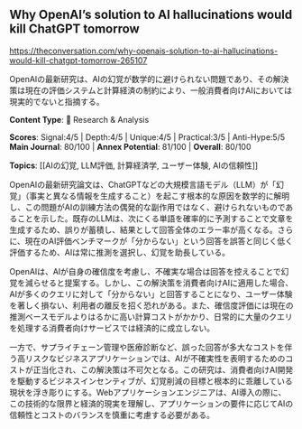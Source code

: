 ## Why OpenAI’s solution to AI hallucinations would kill ChatGPT tomorrow

https://theconversation.com/why-openais-solution-to-ai-hallucinations-would-kill-chatgpt-tomorrow-265107

OpenAIの最新研究は、AIの幻覚が数学的に避けられない問題であり、その解決策は現在の評価システムと計算経済の制約により、一般消費者向けAIにおいては現実的でないと指摘する。

**Content Type**: 🔬 Research & Analysis

**Scores**: Signal:4/5 | Depth:4/5 | Unique:4/5 | Practical:3/5 | Anti-Hype:5/5
**Main Journal**: 80/100 | **Annex Potential**: 81/100 | **Overall**: 80/100

**Topics**: [[AIの幻覚, LLM評価, 計算経済学, ユーザー体験, AIの信頼性]]

OpenAIの最新研究論文は、ChatGPTなどの大規模言語モデル（LLM）が「幻覚」（事実と異なる情報を生成すること）を起こす根本的な原因を数学的に解明し、この問題がAIの訓練方法の偶発的な副作用ではなく、避けられないものであることを示した。既存のLLMは、次にくる単語を確率的に予測することで文章を生成するため、誤りが蓄積し、結果として回答全体のエラー率が高くなる。さらに、現在のAI評価ベンチマークが「分からない」という回答を誤答と同じく低く評価するため、AIは常に推測を選択し、幻覚を助長している。

OpenAIは、AIが自身の確信度を考慮し、不確実な場合は回答を控えることで幻覚を減らせると提案する。しかし、この解決策を消費者向けAIに適用した場合、AIが多くのクエリに対して「分からない」と回答することになり、ユーザー体験を著しく損ない、利用者の離反を招く恐れがある。また、確信度評価には現在の推測ベースモデルよりはるかに高い計算コストがかかり、日常的に大量のクエリを処理する消費者向けサービスでは経済的に成立しない。

一方で、サプライチェーン管理や医療診断など、誤った回答が多大なコストを伴う高リスクなビジネスアプリケーションでは、AIが不確実性を表明するためのコストが正当化され、この解決策は不可欠となる。この研究は、消費者向けAI開発を駆動するビジネスインセンティブが、幻覚削減の目標と根本的に乖離している現状を浮き彫りにする。Webアプリケーションエンジニアは、AI導入の際に、この技術的な限界と経済的現実を理解し、アプリケーションの要件に応じてAIの信頼性とコストのバランスを慎重に考慮する必要がある。